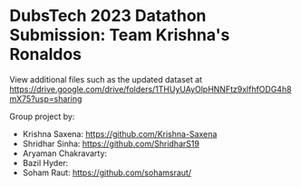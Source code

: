 # DubsTech 2023 Datathon Submission: Team Krishna's Ronaldos
View additional files such as the updated dataset at https://drive.google.com/drive/folders/1THUyUAyOlpHNNFtz9xlfhfODG4h8mX75?usp=sharing

Group project by:
- Krishna Saxena: https://github.com/Krishna-Saxena
- Shridhar Sinha: https://github.com/ShridharS19
- Aryaman Chakravarty: 
- Bazil Hyder:
- Soham Raut: https://github.com/sohamsraut/
